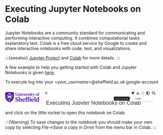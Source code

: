 # Executing Jupyter Notebooks on Colab

Jupyter Notebooks are a community standard for communicating and performing interactive computing. It combines computational tasks explanatory text. Colab is a free cloud service by Google to create and share interactive notebooks with code, text, and visualizations.

:::{seealso}
[Jupyter Project](https://jupyter.org/) and [Colab](https://colab.google/) for more details.
:::

A few example to help you getting started with Colab and Jupyter Notebooks is given [here](https://colab.research.google.com/#scrollTo=GJBs_flRovLc).

To execute log into your <*your_username*>@sheffield.ac.uk google-account

![](pictures/colab.png)

and click on the little rocket to open this notebook on Colab.

:::{Warning}
To save changes to the notebook you should make your own copy by selecting *File->Save a copy in Drive* from the menu bar in Colab.
:::
